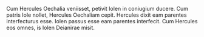 Cum Hercules Oechalia veniisset, petivit Iolen in coniugium ducere. Cum patris Iole nollet, Hercules Oechaliam cepit. Hercules dixit eam parentes interfecturus esse. Iolen passus esse eam parentes interfecit. Cum Hercules eos omnes, is Iolen Deianirae misit.
